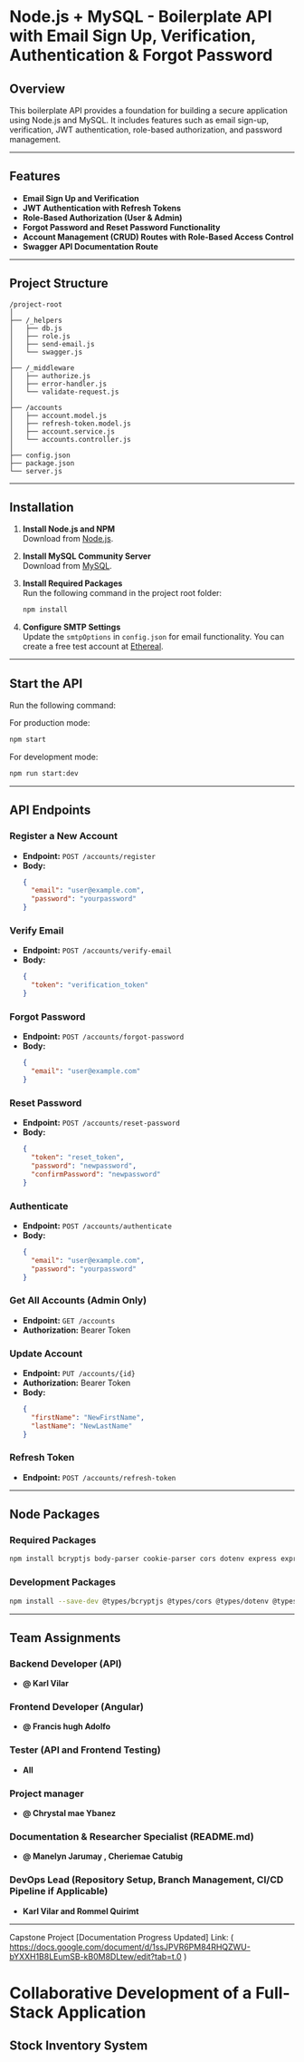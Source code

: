 # Node.js + MySQL - Boilerplate API with Email Sign Up, Verification, Authentication & Forgot Password

## Overview

This boilerplate API provides a foundation for building a secure application using Node.js and MySQL. It includes features such as email sign-up, verification, JWT authentication, role-based authorization, and password management.

---

## Features

- **Email Sign Up and Verification**
- **JWT Authentication with Refresh Tokens**
- **Role-Based Authorization (User & Admin)**
- **Forgot Password and Reset Password Functionality**
- **Account Management (CRUD) Routes with Role-Based Access Control**
- **Swagger API Documentation Route**

---

## Project Structure

```
/project-root
│
├── /_helpers
│   ├── db.js
│   ├── role.js
│   ├── send-email.js
│   └── swagger.js
│
├── /_middleware
│   ├── authorize.js
│   ├── error-handler.js
│   └── validate-request.js
│
├── /accounts
│   ├── account.model.js
│   ├── refresh-token.model.js
│   ├── account.service.js
│   └── accounts.controller.js
│
├── config.json
├── package.json
└── server.js
```

---

## Installation

1. **Install Node.js and NPM**  
   Download from [Node.js](https://nodejs.org/en/download/).

2. **Install MySQL Community Server**  
   Download from [MySQL](https://dev.mysql.com/downloads/mysql/).

3. **Install Required Packages**  
   Run the following command in the project root folder:
   ```bash
   npm install
   ```

4. **Configure SMTP Settings**  
   Update the `smtpOptions` in `config.json` for email functionality. You can create a free test account at [Ethereal](https://ethereal.email/).

---

## Start the API

Run the following command:

For production mode:
```bash
npm start
```

For development mode:
```bash
npm run start:dev
```

---

## API Endpoints

### Register a New Account
- **Endpoint:** `POST /accounts/register`
- **Body:**
  ```json
  {
    "email": "user@example.com",
    "password": "yourpassword"
  }
  ```

### Verify Email
- **Endpoint:** `POST /accounts/verify-email`
- **Body:**
  ```json
  {
    "token": "verification_token"
  }
  ```

### Forgot Password
- **Endpoint:** `POST /accounts/forgot-password`
- **Body:**
  ```json
  {
    "email": "user@example.com"
  }
  ```

### Reset Password
- **Endpoint:** `POST /accounts/reset-password`
- **Body:**
  ```json
  {
    "token": "reset_token",
    "password": "newpassword",
    "confirmPassword": "newpassword"
  }
  ```

### Authenticate
- **Endpoint:** `POST /accounts/authenticate`
- **Body:**
  ```json
  {
    "email": "user@example.com",
    "password": "yourpassword"
  }
  ```

### Get All Accounts (Admin Only)
- **Endpoint:** `GET /accounts`
- **Authorization:** Bearer Token

### Update Account
- **Endpoint:** `PUT /accounts/{id}`
- **Authorization:** Bearer Token
- **Body:**
  ```json
  {
    "firstName": "NewFirstName",
    "lastName": "NewLastName"
  }
  ```

### Refresh Token
- **Endpoint:** `POST /accounts/refresh-token`

---

## Node Packages

### Required Packages
```bash
npm install bcryptjs body-parser cookie-parser cors dotenv express express-jwt helmet http-status-codes joi jsonwebtoken mysql2 nodemailer nodemailer-express-handlebars nodemon rootpath sequelize sqlite3 swagger-ui-express uuid yamljs
```

### Development Packages
```bash
npm install --save-dev @types/bcryptjs @types/cors @types/dotenv @types/express @types/helmet @types/http-status-codes @types/uuid ts-node-dev typescript
```

---

## Team Assignments

### Backend Developer (API)
- **@ Karl Vilar**

### Frontend Developer (Angular)
- **@ Francis hugh Adolfo**

### Tester (API and Frontend Testing)
- **All**
### Project manager 
- **@ Chrystal mae Ybanez**

### Documentation & Researcher Specialist (README.md)
- **@ Manelyn Jarumay , Cheriemae Catubig**

### DevOps Lead (Repository Setup, Branch Management, CI/CD Pipeline if Applicable)
- **Karl Vilar and Rommel Quirimt**

---
Capstone Project [Documentation Progress Updated] Link: ( https://docs.google.com/document/d/1ssJPVR6PM84RHQZWU-bYXXH1B8LEumSB-kB0M8DLtew/edit?tab=t.0 )

# Collaborative Development of a Full-Stack Application
## Stock Inventory System






